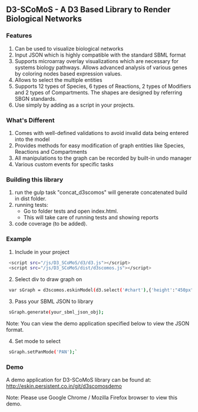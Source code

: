 ## D3-SCoMoS - A D3 Based Library to Render Biological Networks

### Features

1. Can be used to visualize biological networks 
2. Input JSON which is highly compatible with the standard SBML format
3. Supports microarray overlay visualizations which are necessary for systems biology pathways. Allows advanced analysis of various genes by coloring nodes based expression values.
4. Allows to select the multiple entities
5. Supports 12 types of Species, 6 types of Reactions, 2 types of Modifiers and 2 types of Compartments. The shapes are designed by referring SBGN standards.
6. Use simply by adding as a script in your projects.

### What's Different 

1. Comes with well-defined validations to avoid invalid data being entered into the model
2. Provides methods for easy modification of graph entities like Species, Reactions and Compartments
3. All manipulations to the graph can be recorded by built-in undo manager
4. Various custom events for specific tasks

### Building this library

1. run the gulp task "concat_d3scomos" will generate concatenated build in dist folder.
2. running tests:
	*  Go to folder tests and open index.html.
	*  This  will take care of running tests and showing reports
3. code coverage (to be added).
  
### Example

1. Include in your project 
  
 ```sh
  <script src="/js/D3_SCoMoS/d3/d3.js"></script>
  <script src="/js/D3_SCoMoS/dist/d3scomos.js"></script>
  ```
2. Select div to draw graph on
	
 ```sh
  var sGraph = d3scomos.eskinModel(d3.select('#chart'),{'height':"450px"});
 ```
3. Pass your SBML JSON to library
 
 ```sh
  sGraph.generate(your_sbml_json_obj);
 ```	
   Note: You can view the demo application specified below to view the JSON format.

4. Set mode to select
 
 ```sh
  sGraph.setPanMode('PAN');`
 ```
  
###  Demo
A demo application for D3-SCoMoS library can be found at:
http://eskin.persistent.co.in/git/d3scomosdemo 

Note: Please use Google Chrome / Mozilla Firefox browser to view this demo.